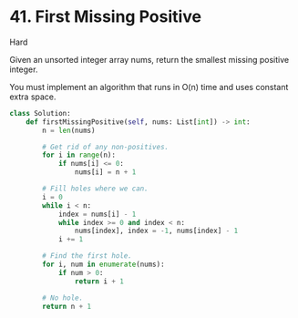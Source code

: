 # 41. First Missing Positive

Hard

Given an unsorted integer array nums, return the smallest missing positive integer.

You must implement an algorithm that runs in O(n) time and uses constant extra space.

```python
class Solution:
    def firstMissingPositive(self, nums: List[int]) -> int:
        n = len(nums)

        # Get rid of any non-positives.
        for i in range(n):
            if nums[i] <= 0:
                nums[i] = n + 1

        # Fill holes where we can.
        i = 0
        while i < n:
            index = nums[i] - 1
            while index >= 0 and index < n:
                nums[index], index = -1, nums[index] - 1
            i += 1

        # Find the first hole.
        for i, num in enumerate(nums):
            if num > 0:
                return i + 1

        # No hole.
        return n + 1
```
